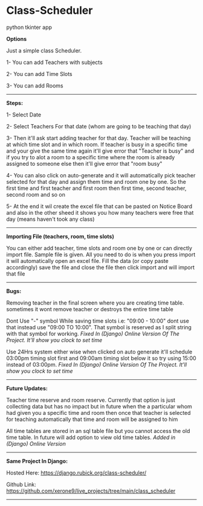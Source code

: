 # Class-Scheduler
python tkinter app



**Options**

Just a simple class Scheduler.

1- You can add Teachers with subjects

2- You can add Time Slots

3- You can add Rooms

_____________________________________________________________

**Steps:**

1- Select Date

2- Select Teachers For that date (whom are going to be teaching that day)

3- Then it'll ask start adding teacher for that day. Teacher will be teaching at which time slot and in which room. If teacher is busy in a specific time and your give the same time again it'll give error that "Teacher is busy" and if you try to alot a room to a specific time where the room is already assigned to someone else then it'll give error that "room busy"

4- You can also click on auto-generate and it will automatically pick teacher selected for that day and assign them time and room one by one. So the first time and first teacher and first room then first time, second teacher, second room and so on

5- At the end it wil create the excel file that can be pasted on Notice Board and also in the other sheed it shows you how many teachers were free that day (means haven't took any class)

________________________________________________________________________

**Importing File (teachers, room, time slots)**

You can either add teacher, time slots and room one by one or can directly import file. Sample file is given. All you need to do is when you press import it will automatically open an excel file. Fill the data (or copy paste accordingly) save the file and close the file then click import and will import that file

________________________________________________________________________

**Bugs:**

Removing teacher in the final screen where you are creating time table. sometimes it wont remove teacher or destroys the entire time table

Dont Use "-" symbol While saving time slots i.e: "09:00 - 10:00" dont use that instead use "09:00 TO 10:00". That symbol is reserved as I split string with that symbol for working. _Fixed In (Django) Online Version Of The Project. It'll show you clock to set time_

Use 24Hrs system either wise when clicked on auto generate it'll schedule 03:00pm timing slot first and 09:00am timing slot below it so try using 15:00 instead of 03:00pm. _Fixed In (Django) Online Version Of The Project. It'll show you clock to set time_

_________________________________________________________________________

**Future Updates:**

Teacher time reserve and room reserve. Currently that option is just collecting data but has no impact but in future when the a particular whom had given you a specific time and room then once that teacher is selected for teaching automatically that time and room will be assigned to him

All time tables are stored in an sql table file but you cannot access the old time table. In future will add option to view old time tables. _Added in (Django) Online Version_

_________________________________________________________________________

**Same Project In Django:**

Hosted Here: https://django.rubick.org/class-scheduler/

Github Link: https://github.com/xerone9/live_projects/tree/main/class_scheduler

_________________________________________________________________________

